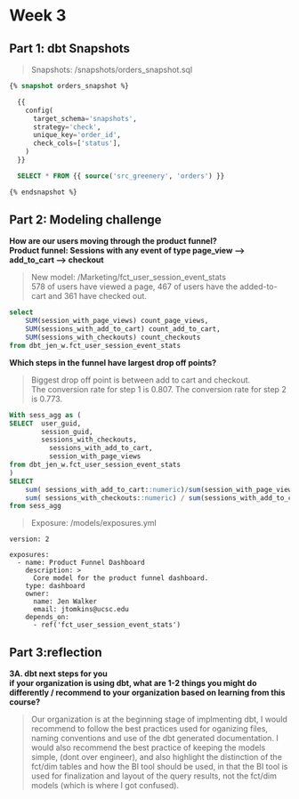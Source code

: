 # Week 3 
## Part 1: dbt Snapshots
>Snapshots: /snapshots/orders_snapshot.sql
```sql 
{% snapshot orders_snapshot %}

  {{
    config(
      target_schema='snapshots',
      strategy='check',
      unique_key='order_id',
      check_cols=['status'],
    )
  }}

  SELECT * FROM {{ source('src_greenery', 'orders') }}

{% endsnapshot %}
```

## Part 2: Modeling challenge
**How are our users moving through the product funnel?**<br>
**Product funnel: Sessions with any event of type page_view --> add_to_cart --> checkout** <br>

>New model: /Marketing/fct_user_session_event_stats <br>
> 578 of users have viewed a page, 467 of users have the added-to-cart and 361 have checked out.
```sql 
select 
    SUM(session_with_page_views) count_page_views,
    SUM(sessions_with_add_to_cart) count_add_to_cart,
    SUM(sessions_with_checkouts) count_checkouts
from dbt_jen_w.fct_user_session_event_stats
```
**Which steps in the funnel have largest drop off points?** <br>
>Biggest drop off point is between add to cart and checkout.<br>
>The conversion rate for step 1 is 0.807. The conversion rate for step 2 is 0.773.
```sql 
With sess_agg as (
SELECT  user_guid,
        session_guid,
        sessions_with_checkouts, 
	      sessions_with_add_to_cart,
	      session_with_page_views
from dbt_jen_w.fct_user_session_event_stats
)
SELECT
    sum( sessions_with_add_to_cart::numeric)/sum(session_with_page_views::numeric) as cart,
    sum( sessions_with_checkouts::numeric) / sum(sessions_with_add_to_cart::numeric)  as page_view
from sess_agg  
```

>Exposure: /models/exposures.yml
```
version: 2

exposures:  
  - name: Product Funnel Dashboard
    description: >
      Core model for the product funnel dashboard.
    type: dashboard
    owner:
      name: Jen Walker
      email: jtomkins@ucsc.edu
    depends_on:
      - ref('fct_user_session_event_stats')
```

## Part 3:reflection
**3A. dbt next steps for you** <br>
**if your organization is using dbt, what are 1-2 things you might do differently / recommend to your organization based on learning from this course?** <br>
>Our organization is at the beginning stage of implmenting dbt, I would recommend to follow the best practices used for oganizing files, naming conventions and use of the dbt generated documentation.  I would also recommend the best practice of keeping the models simple, (dont over engineer), and also highlight the distinction of the fct/dim tables and how the BI tool should be used, in that the BI tool is used for finalization and layout of the query results, not the fct/dim models (which is where I got confused).

